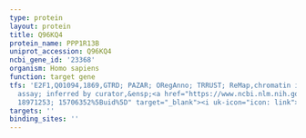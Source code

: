 ```yaml
---
type: protein
layout: protein
title: Q96KQ4
protein_name: PPP1R13B
uniprot_accession: Q96KQ4
ncbi_gene_id: '23368'
organism: Homo sapiens
function: target gene
tfs: 'E2F1,Q01094,1869,GTRD; PAZAR; ORegAnno; TRRUST; ReMap,chromatin immunoprecipitation
  assay; inferred by curator,&ensp;<a href="https://www.ncbi.nlm.nih.gov/pubmed/?term=21479363;
  18971253; 15706352%5Buid%5D" target="_blank"><i uk-icon="icon: link"></i>Pubmed</a>'
targets: ''
binding_sites: ''
---
```

